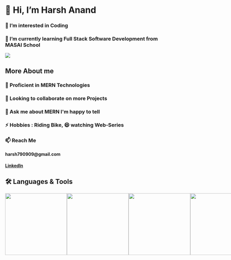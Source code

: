<h1> 👋 Hi, I’m Harsh Anand </h1>
<h3> 👀 I’m interested in Coding</h3>
<h3> 🌱 I’m currently learning Full Stack Software Development from MASAI School</h3>

<img src="https://camo.githubusercontent.com/8bf6f6d78abc81fcf9c49f10649423e73ea44bc248e83aaae8759d401c829a84/68747470733a2f2f70687973696373677572756b756c2e66696c65732e776f726470726573732e636f6d2f323031392f30322f6368617261637465722d312e676966">

<h2>More About me</h2>
<h3>💼 Proficient in MERN Technologies</h3>
<h3>👯 Looking to collaborate on more Projects</h3>
<h3>💬 Ask me about MERN I'm happy to tell</h3>
<h3>⚡ Hobbies : Riding Bike, 😄 watching Web-Series</h3>
<h3>📫 Reach Me</h3>
<h4>harsh790909@gmail.com<h4>
<a href="www.linkedin.com/in/harsh-anand-750510234">LinkedIn</a>

<h2>🛠 Languages & Tools</h2>
<div style="display:flex">
<img width ="200px" height="200px" src="https://banner2.cleanpng.com/20180621/jow/kisspng-plain-old-java-object-programming-language-compute-5b2b6405b39ad9.4848800015295703097357.jpg">
<img width ="200px" height="200px" src="https://encrypted-tbn0.gstatic.com/images?q=tbn:ANd9GcQq4qQpsjvEV786rJ9a5aVZlZbPLmrsVgFN28XVlTc&s">
<img width ="200px" height="200px" src="https://upload.wikimedia.org/wikipedia/commons/thumb/d/d5/CSS3_logo_and_wordmark.svg/1452px-CSS3_logo_and_wordmark.svg.png">
<img width ="200px" height="200px" src="https://res.cloudinary.com/practicaldev/image/fetch/s--qo_Wp38Z--/c_limit%2Cf_auto%2Cfl_progressive%2Cq_auto%2Cw_880/https://dev-to-uploads.s3.amazonaws.com/i/e0nl7ziy1la7bpwj7rsp.png">
<img width ="200px" height="200px" src="https://i0.wp.com/theicom.org/wp-content/uploads/2016/03/js-logo.png?fit=500%2C500&ssl=1&w=640">
<img width ="200px" height="200px" src="https://www.vectorlogo.zone/logos/nodejs/nodejs-ar21.png">
<img src="https://camo.githubusercontent.com/19012171c9664630527c09ac9045b05b50cd03088d6ed8a9664d6e1fa4aeb89c/68747470733a2f2f616d616e646565706d697474616c2e67616c6c65727963646e2e76736173736574732e696f2f657874656e73696f6e732f616d616e646565706d697474616c2f657870726573736a732f322e302e302f313530393838313239333837322f4d6963726f736f66742e56697375616c53747564696f2e53657276696365732e49636f6e732e44656661756c74">
<img width ="200px" height="200px"  src="https://w7.pngwing.com/pngs/956/695/png-transparent-mongodb-original-wordmark-logo-icon-thumbnail.png">
</div>

<!---
Harsh1518/Harsh1518 is a ✨ special ✨ repository because its `README.md` (this file) appears on your GitHub profile.
You can click the Preview link to take a look at your changes.
--->
